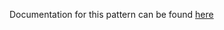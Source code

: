 Documentation for this pattern can be found [here](https://github.com/awslabs/aws-solutions-constructs/blob/main/source/patterns/%40aws-solutions-constructs/aws-lambda-sqs/README.adoc)
